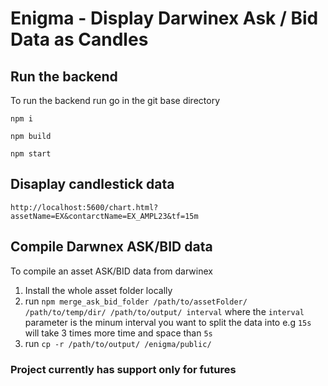 # Enigma - Display Darwinex Ask / Bid Data as Candles

## Run the backend
To run the backend run go in the git base directory

`npm i`

`npm build`

`npm start`

## Disaplay candlestick data
`http://localhost:5600/chart.html?assetName=EX&contarctName=EX_AMPL23&tf=15m`

## Compile Darwnex ASK/BID data
To compile an asset ASK/BID data from darwinex
1. Install the whole asset folder locally
2. run `npm merge_ask_bid_folder /path/to/assetFolder/ /path/to/temp/dir/ /path/to/output/ interval` where the `interval` parameter is the minum interval you want to split the data into e.g `15s` will take 3 times more time and space than `5s`
3. run `cp -r /path/to/output/ /enigma/public/`

### Project currently has support only for futures

